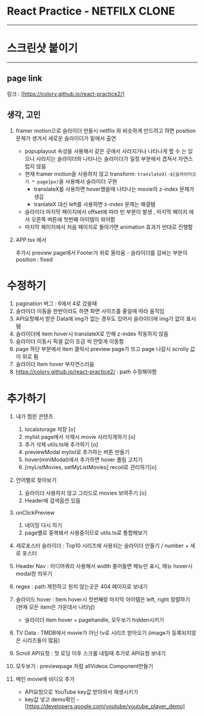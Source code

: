 # React Practice - NETFILX CLONE

---

# 스크린샷 붙이기

---

## page link

링크 : [https://colorv.github.io/react-practice2/]

## 생각, 고민

1. framer motion으로 슬라이더 만들시 netflix 와 비슷하게 만드려고 하면 position 문제가 생겨서 새로운 슬라이더가 밑에서 출연

   - popuplayout 속성을 사용해서 같은 곳에서 사라지거나 나타나게 할 수 는 있으나 사라지는 슬라이더와 나타나는 슬라이더가 일정 부분에서 겹쳐서 자연스럽지 않음
   - 현재 framer motion을 사용하지 않고 transform: `translateX(-${슬라이더크기 * page}px)`을 사용해서 슬라이더 구현
     - translateX를 사용하면 hover했을때 나타나는 movie의 z-index 문제가 생김
     - tranlateX 대신 left를 사용하면 z-index 문제는 해결됌
   - 슬라이더 마지막 페이지에서 offset에 따라 빈 부분이 발생 , 마지막 페이지 에서 오른쪽 버튼에 첫번째 아이템이 와야함
   - 마지막 페이지에서 처음 페이지로 돌아가면 animation 효과가 반대로 진행함

2. APP.tsx 에서 <Footer/> 추가시 preview page에서 Footer가 위로 올라옴 - 슬라이더를 감싸는 부분이 position : fixed

# 수정하기

1. pagination 버그 : 6에서 4로 갔을때
2. 슬라이더 이동을 한번이라도 하면 화면 사이즈를 줄일때 따라 움직임
3. API요청해서 받은 Data에 img가 없는 경우도 있어서 슬라이더에 img가 없이 표시됌
4. 슬라이더에 item hover시 translateX로 인해 z-index 작동하지 않음
5. 슬라이더 이동시 픽셀 값이 조금 씩 안맞게 이동함
6. page 하단 부분에서 item 클릭시 preview page가 뜨고 page 나갈시 scrolly 값이 위로 튐
7. 슬라이더 Item hover 부자연스러움
8. https://colorv.github.io/react-practice2/ : path 수정해야함

# 추가하기

1. 내가 찜한 콘텐츠
   1. localstorage 저장 [o]
   2. mylist page에서 삭제시 movie 사라지게하기 [o]
   3. 추가 삭제 utils.ts에 추가하기 [o]
   4. previewModal mylist로 추가하는 버튼 만들기
   5. hover(miniModal)에서 추가하면 hover 풀림 고치기
   6. [myListMovies, setMyListMovies] recoil로 관리하기[o]
2. 언어별로 찾아보기
   1. 슬라이더 사용하지 않고 그리드로 movies 보여주기 [o]
   2. Header에 검색옵션 있음
3. onClickPreview
   1. 네이밍 다시 하기
   2. page별로 중복돼서 사용중이므로 utils.ts로 통합해보기
4. 세로포스터 슬라이더 : Top10 시리즈에 사용되는 슬라이더 만들기 / number + 세로 포스터
5. Header Nav : 미디어쿼리 사용해서 width 줄어들면 메뉴만 표시, 메뉴 hover시 modal창 띄우기
6. regex : path 제한하고 원치 않는곳은 404 페이지로 보내기
7. 슬라이드 hover : Item hover시 첫번째랑 마지막 아이템은 left, right 정렬하기 (현재 모든 item은 가운데서 나타남)

   - 슬라이더 item hover = pagehandle, 모두보기 hidden시키기

8. TV Data : TMDB에서 movie가 아닌 tv로 시리즈 받아오기 (image가 등록되지않은 시리즈들이 많음)
9. Scroll API요청 : 첫 로딩 이후 스크롤 내릴때 추가로 API요청 보내기
10. 모두보기 : previewpage 처럼 allVideos Component만들기
11. 메인 movie에 비디오 추가

    - API요청으로 YouTube key값 받아와서 재생시키기
    - key값 넣고 demo확인 - [https://developers.google.com/youtube/youtube_player_demo]
